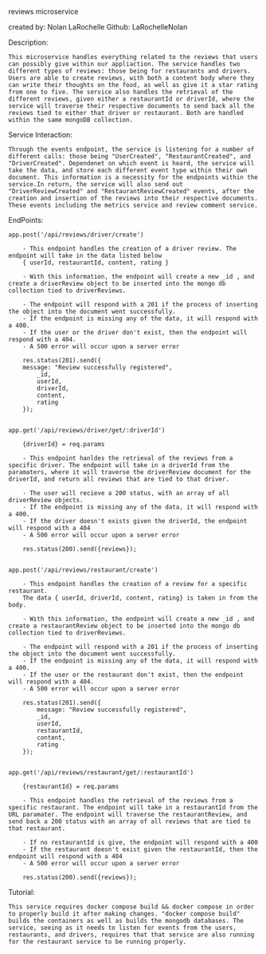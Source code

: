 
reviews microservice

created by: Nolan LaRochelle 
Github: LaRochelleNolan

Description:

    This microservice handles everything related to the reviews that users can possibly give within our appliaction. The service handles two different types of reviews: those being for restaurants and drivers. Users are able to create reviews, with both a content body where they can write their thoughts on the food, as well as give it a star rating from one to five. The service also handles the retrieval of the different reviews, given either a restaurantId or driverId, where the service will traverse their respective documents to send back all the reviews tied to either that driver or restaurant. Both are handled within the same mongoDB collection.

Service Interaction:

    Through the events endpoint, the service is listening for a number of different calls: those being "UserCreated", "RestaurantCreated", and "DriverCreated". Dependenet on which event is heard, the service will take the data, and store each different event type within their own document. This information is a necessity for the endpoints within the service.In return, the service will also send out "DriverReviewCreated" and "RestaurantReviewCreated" events, after the creation and insertion of the reviews into their respective documents. These events including the metrics service and review comment service.

EndPoints:

    app.post('/api/reviews/driver/create')

        - This endpoint handles the creation of a driver review. The endpoint will take in the data listed below 
        { userId, restaurantId, content, rating }

        - With this information, the endpoint will create a new _id , and create a driverReview object to be inserted into the mongo db collection tied to driverReviews.

        - The endpoint will respond with a 201 if the process of inserting the object into the document went successfully.
        - If the endpoint is missing any of the data, it will respond with a 400.
        - If the user or the driver don't exist, then the endpoint will respond with a 404.
        - A 500 error will occur upon a server error

        res.status(201).send({
        message: "Review successfully registered",
            _id,
            userId,
            driverId,
            content,
            rating
        });


    app.get('/api/reviews/driver/get/:driverId')

        {driverId} = req.params

        - This endpoint hanldes the retrieval of the reviews from a specific driver. The endpoint will take in a driverId from the paramaters, where it will traverse the driverReview document for the driverId, and return all reviews that are tied to that driver.

        - The user will recieve a 200 status, with an array of all driverReview objects.
        - If the endpoint is missing any of the data, it will respond with a 400.
        - If the driver doesn't exists given the driverId, the endpoint will respond with a 404
        - A 500 error will occur upon a server error

        res.status(200).send({reviews});


    app.post('/api/reviews/restaurant/create')

        - This endpoint handles the creation of a review for a specific restaurant.
        The data { userId, driverId, content, rating} is taken in from the body.

        - With this information, the endpoint will create a new _id , and create a restaurantReview object to be inserted into the mongo db collection tied to driverReviews.

        - The endpoint will respond with a 201 if the process of inserting the object into the document went successfully.
        - If the endpoint is missing any of the data, it will respond with a 400.
        - If the user or the restaurant don't exist, then the endpoint will respond with a 404.
        - A 500 error will occur upon a server error

        res.status(201).send({
            message: "Review successfully registered",
            _id,
            userId,
            restaurantId,
            content,
            rating
        });


    app.get('/api/reviews/restaurant/get/:restaurantId')

        {restaurantId} = req.params

        - This endpoint handles the retrieval of the reviews from a specific restaurant. The endpoint will take in a restaurantId from the URL paramater. The endpoint will traverse the restaurantReview, and send back a 200 status with an array of all reviews that are tied to that restaurant.

        - If no restaurantId is give, the endpoint will respond with a 400
        - If the restaurant doesn't exist given the restaurantId, then the endpoint will respond with a 404
        - A 500 error will occur upon a server error

        res.status(200).send({reviews});


Tutorial:

    This service requires docker compose build && docker compose in order to properly build it after making changes. "docker compose build" builds the containers as well as builds the mongodb databases. The service, seeing as it needs to listen for events from the users, restaurants, and drivers, requires that that service are also running for the restaurant service to be running properly.